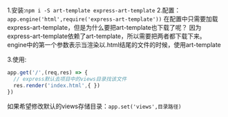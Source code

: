 1.安装:`npm i -S art-template express-art-template`
2.配置：`app.engine('html',require('express-art-template'))`
  在配置中只需要加载express-art-template，但是为什么要把art-template也下载了呢？
  因为express-art-template依赖了art-template，所以需要把两者都下载下来。
  engine中的第一个参数表示当渲染以.html结尾的文件的时候，使用art-template

3.使用:
```javaScript
app.get('/',(req,res) => {
  // express默认去项目中的views目录找该文件
  res.render('index.html',{ })
})
```
如果希望修改默认的views存储目录：`app.set('views',目录路径)`

